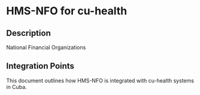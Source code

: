 # HMS-NFO for cu-health

## Description

National Financial Organizations

## Integration Points

This document outlines how HMS-NFO is integrated with cu-health systems in Cuba.
